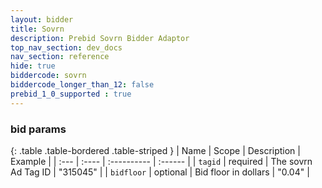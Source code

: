 ```yaml
---
layout: bidder
title: Sovrn
description: Prebid Sovrn Bidder Adaptor
top_nav_section: dev_docs
nav_section: reference
hide: true
biddercode: sovrn
biddercode_longer_than_12: false
prebid_1_0_supported : true
---
```




### bid params

{: .table .table-bordered .table-striped }
| Name | Scope | Description | Example |
| :--- | :---- | :---------- | :------ |
| `tagid` | required | The sovrn Ad Tag ID | "315045" |
| `bidfloor` | optional | Bid floor in dollars | "0.04" |
